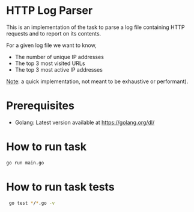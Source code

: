 # HTTP Log Parser

This is an implementation of the task to parse a log file containing HTTP requests and to report on its contents. 

For a given log file we want to know,
- The number of unique IP addresses
- The top 3 most visited URLs
- The top 3 most active IP addresses 

<u>Note</u>: a quick implementation, not meant to be exhaustive or performant).

# Prerequisites
- Golang: Latest version available at https://golang.org/dl/

# How to run task

```bash
go run main.go
```

# How to run task tests

```bash
 go test */*.go -v
```
